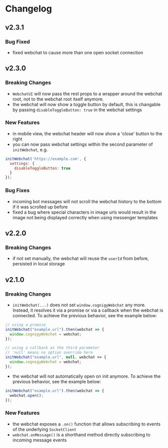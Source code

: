 # Changelog

## v2.3.1

### Bug Fixed
- fixed webchat to cause more than one open socket connection

## v2.3.0

### Breaking Changes
- `WebchatUI` will now pass the rest props to a wrapper around the webchat root, not to the webchat root itself anymore.
- the webchat will now show a toggle button by default, this is changable by passing `disableToggleButton: true` in the webchat settings

### New Features
- in mobile view, the webchat header will now show a 'close' button to the right
- you can now pass webchat settings within the second parameter of `initWebchat`, e.g. 
```javascript
initWebchat('https://example.com', { 
  settings: {
    disableToggleButton: true
  }
});
```

### Bug Fixes
- incoming bot messages will not scroll the webchat history to the bottom if it was scrolled up before
- fixed a bug where special characters in image urls would result in the image not being displayed correctly when using messenger templates

## v2.2.0

### Breaking Changes

- if not set manually, the webchat will reuse the `userId` from before, persisted in local storage

## v2.1.0

### Breaking Changes

- `initWebchat(...)` does not set `window.cognigyWebchat` any more. Instead, it resolves it via a promise or via a callback when the webchat is connected. To achieve the previous behavior, see the example below:

```javascript
// using a promise
initWebchat("example.url").then(webchat => {
  window.cognigyWebchat = webchat;
});

// using a callback as the third parameter
// 'null' means no option override here
initWebchat("example.url", null, webchat => {
  window.cognigyWebchat = webchat;
});
```

- the webchat will not automatically open on init anymore. To achieve the previous behavior, see the example below:

```javascript
initWebchat("example.url").then(webchat => {
  webchat.open();
});
```

### New Features

- the webchat exposes a `.on()` function that allows subscribing to events of the underlying `SocketClient`
- `webchat.onMessage()` is a shorthand method directly subscribing to incoming message events

